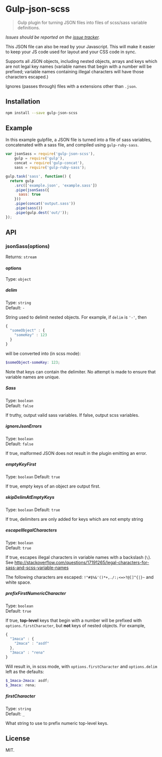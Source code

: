 # Gulp-json-scss

> Gulp plugin for turning JSON files into files of scss/sass variable definitions.

*Issues should be reported on the [issue tracker](https://github.com/AndyOGo/gulp-json-sass/issues).*

This JSON file can also be read by your Javascript. This will make it easier to keep your JS code used for layout and your CSS code in sync.

Supports all JSON objects, including nested objects, arrays and keys which are not legal key names (variable names that begin with a number will be prefixed; variable names containing illegal characters will have those characters escaped.)

Ignores (passes through) files with a extensions other than `.json`.

## Installation

```sh
npm install --save gulp-json-scss
```

## Example

In this example gulpfile, a JSON file is turned into a file of sass variables, concatenated with a sass file, and compiled using `gulp-ruby-sass`.

```js
var jsonSass = require('gulp-json-scss'),
    gulp = require('gulp'),
    concat = require('gulp-concat'),
    sass = require('gulp-ruby-sass');

gulp.task('sass', function() {
  return gulp
    .src(['example.json', 'example.sass'])
    .pipe(jsonSass({
      sass: true
    }))
    .pipe(concat('output.sass'))
    .pipe(sass())
    .pipe(gulp.dest('out/'));
});
```

## API

### jsonSass(options)

Returns: `stream`

#### options

Type: `object`

##### delim

Type: `string`  
Default: `-`

String used to delimit nested objects. For example, if `delim` is `'-'`, then

```js
{
  "someObject" : {
    "someKey" : 123
  }
}
```

will be converted into (in scss mode):

```scss
$someObject-someKey: 123;
```

Note that keys can contain the delimiter. No attempt is made to ensure that variable names are unique.

##### Sass

Type: `boolean`  
Default: `false`

If truthy, output valid sass variables. If false, output scss variables.

##### ignoreJsonErrors

Type: `boolean`  
Default: `false`

If true, malformed JSON does not result in the plugin emitting an error.

##### emptyKeyFirst

Type: `boolean`
Default: `true`

If true, empty keys of an object are output first.

##### skipDelimAtEmptyKeys

Type: `boolean`
Default: `true`

If true, delimiters are only added for keys which are not empty string

##### escapeIllegalCharacters

Type: `boolean`  
Default: `true`

If true, escapes illegal characters in variable names with a backslash (`\`). See http://stackoverflow.com/questions/17191265/legal-characters-for-sass-and-scss-variable-names

The following characters are escaped: `!"#$%&'()*+,./:;<=>?@[]^{|}~` and white space.

##### prefixFirstNumericCharacter

Type: `boolean`  
Default: `true`

If true, **top-level** keys that begin with a number will be prefixed with `options.firstCharacter`, but **not** keys of nested objects. For example,

```js
{
  "1maca" : {
    "2maca" : "asdf"
  },
  "3maca" : "rena"
}
```

Will result in, in scss mode, with `options.firstCharacter` and `options.delim` left as the defaults:

```scss
$_1maca-2maca: asdf;
$_3maca: rena;
```

##### firstCharacter

Type: `string`  
Default: `_`

What string to use to prefix numeric top-level keys.

## License

MIT.